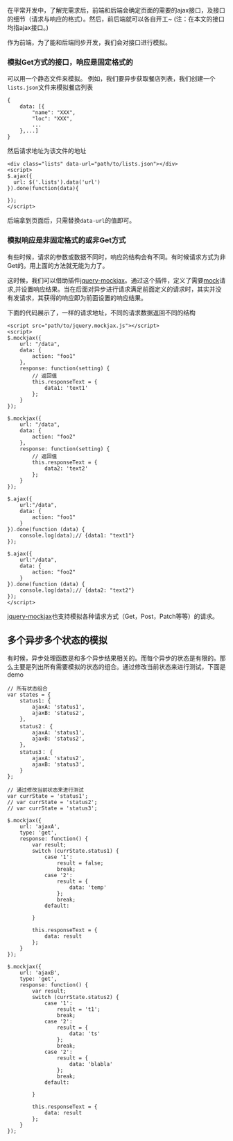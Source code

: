 在平常开发中，了解完需求后，前端和后端会确定页面的需要的ajax接口，及接口的细节（请求与响应的格式）。然后，前后端就可以各自开工~ (注：在本文的接口均指ajax接口。)

作为前端，为了能和后端同步开发，我们会对接口进行模拟。

### 模拟Get方式的接口，响应是固定格式的
可以用一个静态文件来模拟。
例如，我们要异步获取餐店列表，我们创建一个`lists.json`文件来模拟餐店列表
```
{
    data: [{
        "name": "XXX",
        "loc": "XXX",
        ...
    },...]
}

```
然后请求地址为该文件的地址
```
<div class="lists" data-url="path/to/lists.json"></div>
<script>
$.ajax({
  url: $('.lists').data('url')
}).done(function(data){
    
});
</script>
```
后端拿到页面后，只需替换`data-url`的值即可。

### 模拟响应是非固定格式的或非Get方式
有些时候，请求的参数或数据不同时，响应的结构会有不同。有时候请求方式为非Get的。用上面的方法就无能为力了。

这时候，我们可以借助插件[jquery-mockjax](https://github.com/jakerella/jquery-mockjax)。通过这个插件，定义了需要[mock](http://baike.baidu.com/view/2445748.htm)请求,并设置响应结果。当在后面对异步进行请求满足前面定义的请求时，其实并没有发请求，其获得的响应即为前面设置的响应结果。

下面的代码展示了，一样的请求地址，不同的请求数据返回不同的结构
```
<script src="path/to/jquery.mockjax.js"></script>
<script>
$.mockjax({
    url: "/data",
    data: {
        action: "foo1"
    },
    response: function(setting) {
        // 返回值
        this.responseText = {
            data1: 'text1'
        };
    }
});

$.mockjax({
    url: "/data",
    data: {
        action: "foo2"
    },
    response: function(setting) {
        // 返回值
        this.responseText = {
            data2: 'text2'
        };
    }
});

$.ajax({
    url:"/data",
    data: {
        action: "foo1"
    }
}).done(function (data) {
    console.log(data);// {data1: "text1"}
});

$.ajax({
    url:"/data",
    data: {
        action: "foo2"
    }
}).done(function (data) {
    console.log(data);// {data2: "text2"}
});
</script>
```

[jquery-mockjax](https://github.com/jakerella/jquery-mockjax)也支持模拟各种请求方式（Get，Post，Patch等等）的请求。

## 多个异步多个状态的模拟
有时候，异步处理函数是和多个异步结果相关的。而每个异步的状态是有限的。那么主要是列出所有需要模拟的状态的组合。通过修改当前状态来进行测试，下面是demo
```
// 所有状态组合
var states = {
    status1: {
        ajaxA: 'status1',
        ajaxB: 'status2',
    },
    status2： {
        ajaxA: 'status1',
        ajaxB: 'status2',
    },
    status3： {
        ajaxA: 'status2',
        ajaxB: 'status3',
    }
};

// 通过修改当前状态来进行测试
var currState = 'status1';
// var currState = 'status2';
// var currState = 'status3';

$.mockjax({
    url: 'ajaxA',
    type: 'get',
    response: function() {
        var result;
        switch (currState.status1) {
            case '1':
                result = false;
                break;
            case '2':
                result = {
                	data: 'temp'
                };
                break;
            default:

        }

        this.responseText = {
            data: result
        };
    }
});

$.mockjax({
    url: 'ajaxB',
    type: 'get',
    response: function() {
        var result;
        switch (currState.status2) {
            case '1':
                result = 't1';
                break;
            case '2':
                result = {
                	data: 'ts'
                };
                break;
            case '2':
                result = {
                	data: 'blabla'
                };
                break;
            default:

        }

        this.responseText = {
            data: result
        };
    }
});
```
